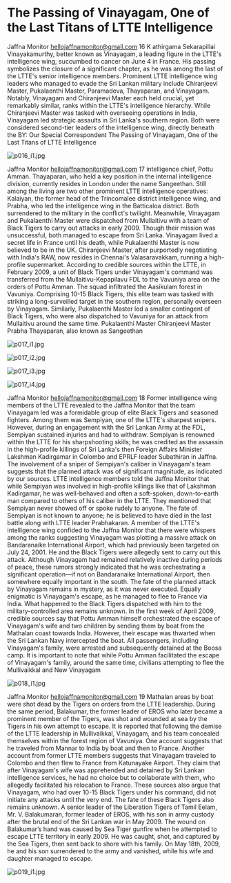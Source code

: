 # The Passing of Vinayagam, One of the Last Titans of LTTE Intelligence

Jaffna Monitor
hellojaffnamonitor@gmail.com
16
K
athirgama Sekarapillai 
Vinayakamurthy, better known 
as Vinayagam, a leading figure in the 
LTTE's intelligence wing, succumbed to 
cancer on June 4 in France. His passing 
symbolizes the closure of a significant 
chapter, as he was among the last of the 
LTTE's senior intelligence members.
Prominent LTTE intelligence wing 
leaders who managed to evade 
the Sri Lankan military include 
Chiranjeevi Master, Pukalaenthi 
Master, Paramadeva, Thayaparan, and 
Vinayagam. Notably, Vinayagam and 
Chiranjeevi Master each held crucial, 
yet remarkably similar, ranks within 
the LTTE's intelligence hierarchy. 
While Chiranjeevi Master was tasked 
with overseeing operations in India, 
Vinayagam led strategic assaults in Sri 
Lanka's southern region. Both were 
considered second-tier leaders of the 
intelligence wing, directly beneath the 
BY: 
Our Special 
Correspondent
The Passing of Vinayagam, 
One of the Last Titans of 
LTTE Intelligence

![p016_i1.jpg](images_out/007_the_passing_of_vinayagam_one_of_the_last_titans_of/p016_i1.jpg)

Jaffna Monitor
hellojaffnamonitor@gmail.com
17
intelligence chief, Pottu Amman. Thayaparan, 
who held a key position in the internal 
intelligence division, currently resides in 
London under the name Sangeethan.
Still among the living are two other prominent 
LTTE intelligence operatives: Kalaiyan, the 
former head of the Trincomalee district 
intelligence wing, and Prabha, who led the 
intelligence wing in the Batticaloa district. 
Both surrendered to the military in the 
conflict's twilight.
Meanwhile, Vinayagam and Pukalaenthi 
Master were dispatched from Mullaitivu with 
a team of Black Tigers to carry out attacks 
in early 2009. Though their mission was 
unsuccessful, both managed to escape from Sri 
Lanka. Vinayagam lived a secret life in France 
until his death, while Pukalaenthi Master is 
now believed to be in the UK. Chiranjeevi 
Master, after purportedly negotiating with 
India's RAW, now resides in Chennai's 
Valasaravakkam, running a high-profile 
supermarket.
According to credible sources within the 
LTTE, in February 2009, a unit of Black Tigers 
under Vinayagam's command was transferred 
from the Mullaitivu-Kepapilavu FDL to the 
Vavuniya area on the orders of Pottu Amman. 
The squad infiltrated the Aasikulam forest in 
Vavuniya. Comprising 10-15 Black Tigers, 
this elite team was tasked with striking a 
long-surveilled target in the southern region, 
personally overseen by Vinayagam. Similarly, 
Pukalaenthi Master led a smaller contingent 
of Black Tigers, who were also dispatched to 
Vavuniya for an attack from Mullaitivu around 
the same time.
Pukalaenthi Master
Chiranjeevi Master
Prabha
Thayaparan, also known as Sangeethan

![p017_i1.jpg](images_out/007_the_passing_of_vinayagam_one_of_the_last_titans_of/p017_i1.jpg)

![p017_i2.jpg](images_out/007_the_passing_of_vinayagam_one_of_the_last_titans_of/p017_i2.jpg)

![p017_i3.jpg](images_out/007_the_passing_of_vinayagam_one_of_the_last_titans_of/p017_i3.jpg)

![p017_i4.jpg](images_out/007_the_passing_of_vinayagam_one_of_the_last_titans_of/p017_i4.jpg)

Jaffna Monitor
hellojaffnamonitor@gmail.com
18
Former intelligence wing members of the 
LTTE revealed to the Jaffna Monitor that the 
team Vinayagam led was a formidable group 
of elite Black Tigers and seasoned fighters. 
Among them was Sempiyan, one of the 
LTTE's sharpest snipers. However, during an 
engagement with the Sri Lankan Army at the 
FDL, Sempiyan sustained injuries and had to 
withdraw.
Sempiyan is renowned within the LTTE for 
his sharpshooting skills; he was credited as 
the assassin in the high-profile killings of 
Sri Lanka's then Foreign Affairs Minister 
Lakshman Kadirgamar in Colombo and 
EPRLF leader Subathiran in Jaffna. The 
involvement of a sniper of Sempiyan's caliber 
in Vinayagam's team suggests that the planned 
attack was of significant magnitude, as 
indicated by our sources.
LTTE intelligence members told the Jaffna 
Monitor that while Sempiyan was involved 
in high-profile killings like that of Lakshman 
Kadirgamar, he was well-behaved and often 
a soft-spoken, down-to-earth man compared 
to others of his caliber in the LTTE. They 
mentioned that Sempiyan never showed off or 
spoke rudely to anyone. The fate of Sempiyan 
is not known to anyone; he is believed to have 
died in the last battle along with LTTE leader 
Prabhakaran.
A member of the LTTE's intelligence wing 
confided to the Jaffna Monitor that there 
were whispers among the ranks suggesting 
Vinayagam was plotting a massive attack on 
Bandaranaike International Airport, which 
had previously been targeted on July 24, 2001. 
He and the Black Tigers were allegedly sent to 
carry out this attack. Although Vinayagam had 
remained relatively inactive during periods of 
peace, these rumors strongly indicated that he 
was orchestrating a significant operation—if 
not on Bandaranaike International Airport, 
then somewhere equally important in the 
south.
The fate of the planned attack by Vinayagam 
remains in mystery, as it was never executed. 
Equally enigmatic is Vinayagam's escape, as 
he managed to flee to France via India. What 
happened to the Black Tigers dispatched with 
him to the military-controlled area remains 
unknown.
In the first week of April 2009, credible sources 
say that Pottu Amman himself orchestrated the 
escape of Vinayagam's wife and two children 
by sending them by boat from the Mathalan 
coast towards India. However, their escape 
was thwarted when the Sri Lankan Navy 
intercepted the boat. All passengers, including 
Vinayagam's family, were arrested and 
subsequently detained at the Boosa camp.
It is important to note that while Pottu 
Amman facilitated the escape of Vinayagam's 
family, around the same time, civilians 
attempting to flee the Mullivaikkal and New 
Vinayagam

![p018_i1.jpg](images_out/007_the_passing_of_vinayagam_one_of_the_last_titans_of/p018_i1.jpg)

Jaffna Monitor
hellojaffnamonitor@gmail.com
19
Mathalan areas by boat were shot dead by the 
Tigers on orders from the LTTE leadership. 
During the same period, Balakumar, the 
former leader of EROS who later became a 
prominent member of the Tigers, was shot 
and wounded at sea by the Tigers in his own 
attempt to escape.
It is reported that following the demise of the 
LTTE leadership in Mullivaikkal, Vinayagam, 
and his team concealed themselves within 
the forest region of Vavuniya. One account 
suggests that he traveled from Mannar to India 
by boat and then to France.
Another account from former LTTE members 
suggests that Vinayagam traveled to Colombo 
and then flew to France from Katunayake 
Airport. They claim that after Vinayagam's 
wife was apprehended and detained by Sri 
Lankan intelligence services, he had no choice 
but to collaborate with them, who allegedly 
facilitated his relocation to France. These 
sources also argue that Vinayagam, who had 
over 10-15 Black Tigers under his command, 
did not initiate any attacks until the very end. 
The fate of these Black Tigers also remains 
unknown.
A senior leader of the Liberation Tigers of Tamil Eelam, Mr. V. Balakumaran, former leader of EROS, with his son in army 
custody after the brutal end of the Sri Lankan war in May 2009. The wound on Balakumar’s hand was caused by Sea Tiger gunfire 
when he attempted to escape LTTE territory in early 2009. He was caught, shot, and captured by the Sea Tigers, then sent back 
to shore with his family. On May 18th, 2009, he and his son surrendered to the army and vanished, while his wife and daughter 
managed to escape.

![p019_i1.jpg](images_out/007_the_passing_of_vinayagam_one_of_the_last_titans_of/p019_i1.jpg)

